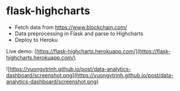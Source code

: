 # flask-highcharts

- Fetch data from https://www.blockchain.com/
- Data preprocessing in Flask and parse to Highcharts
- Deploy to Heroku

Live demo: [https://flask-highcharts.herokuapp.com/](https://flask-highcharts.herokuapp.com/)

![https://vuongvtrinh.github.io/post/data-analytics-dashboard/screenshot.png](https://vuongvtrinh.github.io/post/data-analytics-dashboard/screenshot.png)
